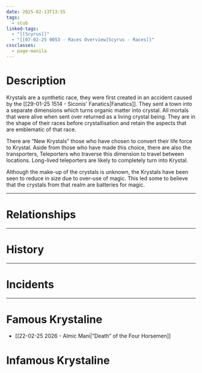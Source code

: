 ```yaml
---
date: 2025-02-13T13:55
tags:
  - stub
linked-tags:
  - "[[Scyrus]]"
  - "[[07-02-25 0053 - Races Overview|Scyrus - Races]]"
cssclasses:
  - page-manila
---
```

# Description
Krystals are a synthetic race, they were first created in an accident caused by the [[29-01-25 1514 - Siconis' Fanatics|Fanatics]]. They sent a town into a separate dimensions which turns organic matter into crystal. All mortals that were alive when sent over returned as a living crystal being. They are in the shape of their races before crystallisation and retain the aspects that are emblematic of that race. 

There are “New Krystals” those who have chosen to convert their life force to Krystal. Aside from those who have made this choice, there are also the transporters, Teleporters who traverse this dimension to travel between locations. Long-lived teleporters are likely to completely turn into Krystal.

Although the make-up of the crystals is unknown, the Krystals have been seen to reduce in size due to over-use of magic. This led some to believe that the crystals from that realm are batteries for magic. 
***
# Relationships

***
# History

***
# Incidents

***
# Famous Krystaline
- [[22-02-25 2026 - Almic Mani|”Death” of the Four Horsemen]]
# Infamous Krystaline

